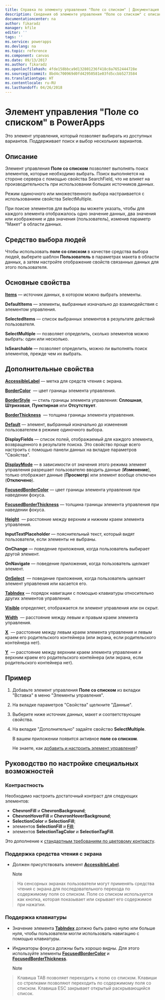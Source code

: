 ```yaml
---
title: Справка по элементу управления "Поле со списком" | Документация Майкрософт
description: Сведения об элементе управления "Поле со списком" с описанием его свойств и примерами
documentationcenter: na
author: fikaradz
manager: kfile
editor: ''
tags: ''
ms.service: powerapps
ms.devlang: na
ms.topic: reference
ms.component: canvas
ms.date: 09/13/2017
ms.author: fikaradz
ms.openlocfilehash: 4fde158bbca9d132801236f418c8a7652444728e
ms.sourcegitcommit: 8bd4c700969d0fd42950581e03fd5ccbb5273584
ms.translationtype: HT
ms.contentlocale: ru-RU
ms.lasthandoff: 04/26/2018
---
```

# <a name="combo-box-control-in-powerapps"></a>Элемент управления "Поле со списком" в PowerApps
Это элемент управления, который позволяет выбирать из доступных вариантов.  Поддерживает поиск и выбор нескольких вариантов.

## <a name="description"></a>Описание
Элемент управления **Поле со списком** позволяет выполнять поиск элементов, которые необходимо выбрать.  Поиск выполняется на стороне сервера с помощью свойства SearchField, что не влияет на производительность при использовании больших источников данных.  

Режим одиночного или множественного выбора настраивается с использованием свойства SelectMultiple.

При поиске элементов для выбора вы можете указать, чтобы для каждого элемента отображалось одно значение данных, два значения или изображение и два значения (пользователь), изменив параметр "Макет" в области данных.

## <a name="people-picker"></a>Средство выбора людей
Чтобы использовать **поле со списком** в качестве средства выбора людей, выберите шаблон **Пользователь** в параметрах макета в области данных, а затем настройте отображение свойств связанных данных для этого пользователя.

## <a name="key-properties"></a>Основные свойства
**[Items](properties-core.md)** — источник данных, в котором можно выбрать элементы.

**DefaultItems** — элементы, выбранные изначально до взаимодействия с элементом управления.

**SelectedItems** — список выбранных элементов в результате действий пользователя.

**SelectMultiple** — позволяет определить, сколько элементов можно выбрать: один или несколько.

**IsSearchable** — позволяет определить, можно ли выполнять поиск элементов, прежде чем их выбрать.

## <a name="additional-properties"></a>Дополнительные свойства
**[AccessibleLabel](properties-accessibility.md)** — метка для средств чтения с экрана.

**[BorderColor](properties-color-border.md)**  — цвет границы элемента управления.

**[BorderStyle](properties-color-border.md)**  — стиль границы элемента управления: **Сплошная**, **Штриховая**, **Пунктирная** или **Отсутствует**.

**[BorderThickness](properties-color-border.md)**  — толщина границы элемента управления.

**[Default](properties-core.md)** — элемент, выбранный изначально до изменения пользователем в режиме одиночного выбора.

**DisplayFields** — список полей, отображаемый для каждого элемента, возвращенного в результате поиска.  Это свойство проще всего настроить с помощью панели данных на вкладке параметров "Свойства".

**[DisplayMode](properties-core.md)** — в зависимости от значения этого режима элемент управления разрешает пользователю вводить данные (**Изменение**), только отображает данные (**Просмотр**) или элемент вообще отключен (**Отключено**).

**[FocusedBorderColor](properties-color-border.md)** — цвет границы элемента управления при наведении фокуса.

**[FocusedBorderThickness](properties-color-border.md)** — толщина границы элемента управления при наведении фокуса.

**[Height](properties-size-location.md)**  — расстояние между верхним и нижним краем элемента управления.

**InputTextPlaceholder** — пояснительный текст, который видят пользователи, если элементы не выбраны.

**OnChange** — поведение приложения, когда пользователь выбирает другой элемент.

**OnNavigate** — поведение приложения, когда пользователь щелкает элемент.

**[OnSelect](properties-core.md)**  — поведение приложения, когда пользователь щелкает элемент управления или касается его.

**[TabIndex](properties-accessibility.md)** — порядок навигации с помощью клавиатуры относительно других элементов управления.

**[Visible](properties-core.md)** определяет, отображается ли элемент управления или он скрыт.

**[Width](properties-size-location.md)**  — расстояние между левым и правым краем элемента управления.

**[X](properties-size-location.md)**  — расстояние между левым краем элемента управления и левым краем его родительского контейнера (или экрана, если родительского контейнера нет).

**[Y](properties-size-location.md)**  — расстояние между верхним краем элемента управления и верхним краем его родительского контейнера (или экрана, если родительского контейнера нет).

## <a name="example"></a>Пример
1. Добавьте элемент управления **Поле со списком** из вкладки "Вставка" в меню "Элементы управления".  
2. На вкладке параметров "Свойства" щелкните "Данные".  
3. Выберите ниже источник данных, макет и соответствующие свойства.
4. На вкладке "Дополнительно" задайте свойство **SelectMultiple**.

    В вашем приложении появится активное **поле со списком**.

    Не знаете, как [добавить и настроить элемент управления](../add-configure-controls.md)?


## <a name="accessibility-guidelines"></a>Руководство по настройке специальных возможностей
### <a name="color-contrast"></a>Контрастность
Необходимо настроить достаточный контраст для следующих элементов:
* **ChevronFill** и **ChevronBackground**;
* **ChevronHoverFill** и **ChevronHoverBackground**;
* **SelectionColor** и **SelectionFill**;
* элементов **SelectionFill** и **[Fill](properties-color-border.md)**;
* элементов **SelectionTagColor** и **SelectionTagFill**.

Это дополнение к [стандартным требованиям по цветовому контрасту](../accessible-apps-color.md).

### <a name="screen-reader-support"></a>Поддержка средства чтения с экрана
* Должен присутствовать элемент **[AccessibleLabel](properties-accessibility.md)**.

    > [!NOTE]
> На сенсорных экранах пользователи могут применять средства чтения с экрана для последовательного перехода по содержимому поля со списком. Поле со списком используется как кнопка, которая показывает или скрывает его содержимое при нажатии.

### <a name="keyboard-support"></a>Поддержка клавиатуры
* Значение элемента **[TabIndex](properties-accessibility.md)** должно быть равно нулю или больше нуля, чтобы пользователи могли использовать навигацию с помощью клавиатуры.
* Индикаторы фокуса должны быть хорошо видны. Для этого используйте элементы **[FocusedBorderColor](properties-color-border.md)** и **[FocusedBorderThickness](properties-color-border.md)**.

    > [!NOTE]
> Клавиша TAB позволяет переходить к полю со списком. Клавиши со стрелками позволяют переходить по содержимому поля со списком. Клавиша ESC закрывает открытый раскрывающийся список.
